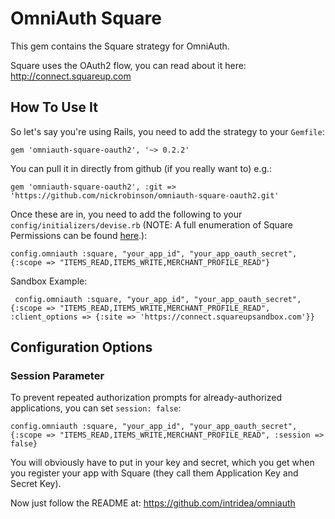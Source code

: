 # OmniAuth Square

This gem contains the Square strategy for OmniAuth.

Square uses the OAuth2 flow, you can read about it here: http://connect.squareup.com

## How To Use It

So let's say you're using Rails, you need to add the strategy to your `Gemfile`:

    gem 'omniauth-square-oauth2', '~> 0.2.2'

You can pull it in directly from github (if you really want to) e.g.:

    gem 'omniauth-square-oauth2', :git => 'https://github.com/nickrobinson/omniauth-square-oauth2.git'

Once these are in, you need to add the following to your `config/initializers/devise.rb` (NOTE: A full enumeration of Square Permissions can be found [here](https://developer.squareup.com/docs/oauth-api/square-permissions).):

    config.omniauth :square, "your_app_id", "your_app_oauth_secret", {:scope => "ITEMS_READ,ITEMS_WRITE,MERCHANT_PROFILE_READ"}

Sandbox Example:

     config.omniauth :square, "your_app_id", "your_app_oauth_secret", {:scope => "ITEMS_READ,ITEMS_WRITE,MERCHANT_PROFILE_READ", :client_options => {:site => 'https://connect.squareupsandbox.com'}}

## Configuration Options

### Session Parameter

To prevent repeated authorization prompts for already-authorized applications, you can set `session: false`:

    config.omniauth :square, "your_app_id", "your_app_oauth_secret", {:scope => "ITEMS_READ,ITEMS_WRITE,MERCHANT_PROFILE_READ", :session => false}

You will obviously have to put in your key and secret, which you get when you register your app with Square (they call them Application Key and Secret Key).

Now just follow the README at: https://github.com/intridea/omniauth
